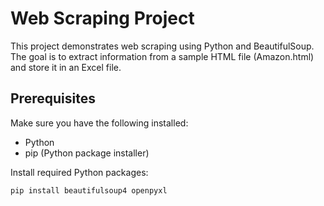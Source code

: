 # Web Scraping Project

This project demonstrates web scraping using Python and BeautifulSoup. The goal is to extract information from a sample HTML file (Amazon.html) and store it in an Excel file.

## Prerequisites

Make sure you have the following installed:

- Python
- pip (Python package installer)

Install required Python packages:

```bash
pip install beautifulsoup4 openpyxl
